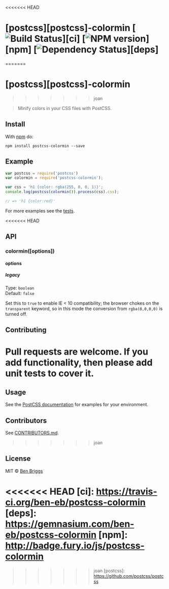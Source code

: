 <<<<<<< HEAD
# [postcss][postcss]-colormin [![Build Status](https://travis-ci.org/ben-eb/postcss-colormin.svg?branch=master)][ci] [![NPM version](https://badge.fury.io/js/postcss-colormin.svg)][npm] [![Dependency Status](https://gemnasium.com/ben-eb/postcss-colormin.svg)][deps]
=======
# [postcss][postcss]-colormin
>>>>>>> joan

> Minify colors in your CSS files with PostCSS.

## Install

With [npm](https://npmjs.org/package/postcss-colormin) do:

```
npm install postcss-colormin --save
```


## Example

```js
var postcss = require('postcss')
var colormin = require('postcss-colormin');

var css = 'h1 {color: rgba(255, 0, 0, 1)}';
console.log(postcss(colormin()).process(css).css);

// => 'h1 {color:red}'
```

For more examples see the [tests](src/__tests__/index.js).


<<<<<<< HEAD
## API

### colormin([options])

#### options

##### legacy

Type: `boolean`  
Default: `false`

Set this to `true` to enable IE < 10 compatibility; the browser chokes on the
`transparent` keyword, so in this mode the conversion from `rgba(0,0,0,0)`
is turned off.


## Contributing

Pull requests are welcome. If you add functionality, then please add unit tests
to cover it.
=======
## Usage

See the [PostCSS documentation](https://github.com/postcss/postcss#usage) for
examples for your environment.


## Contributors

See [CONTRIBUTORS.md](https://github.com/cssnano/cssnano/blob/master/CONTRIBUTORS.md).
>>>>>>> joan


## License

MIT © [Ben Briggs](http://beneb.info)


<<<<<<< HEAD
[ci]:       https://travis-ci.org/ben-eb/postcss-colormin
[deps]:     https://gemnasium.com/ben-eb/postcss-colormin
[npm]:      http://badge.fury.io/js/postcss-colormin
=======
>>>>>>> joan
[postcss]:  https://github.com/postcss/postcss
